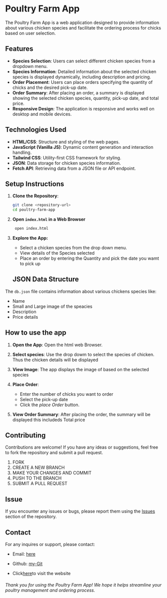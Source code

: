 # Poultry Farm App

The Poultry Farm App is a web application designed to provide information about various chicken species and facilitate the ordering process for chicks based on user selection.

## Features

- **Species Selection**: Users can select different chicken species from a dropdown menu.
- **Species Information**: Detailed information about the selected chicken species is displayed dynamically, including description and pricing.
- **Order Placement**: Users can place orders specifying the quantity of chicks and the desired pick-up date.
- **Order Summary**: After placing an order, a summary is displayed showing the selected chicken species, quantity, pick-up date, and total price.
- **Responsive Design**: The application is responsive and works well on desktop and mobile devices.

## Technologies Used

- **HTML/CSS**: Structure and styling of the web pages.
- **JavaScript (Vanilla JS)**: Dynamic content generation and interaction handling.
- **Tailwind CSS**: Utility-first CSS framework for styling.
- **JSON**: Data storage for chicken species information.
- **Fetch API**: Retrieving data from a JSON file or API endpoint.

## Setup Instructions

1. **Clone the Repository**:
   ```bash
   git clone <repository-url>
   cd poultry-farm-app

2. **Open `index.html` in a Web Browser**
   ```bash
    open index.html
   ```

3. **Explore the App:**
   - Select a chicken species from the drop down menu.
   - View details of the Species selected 
   - Place an order by entering the Quantity and pick the date you wamt to pick up

   ## JSON Data Structure


The `db.json` file contains information about various chickens species like:
   -  Name
   - Small and Large image of the speacies
   - Description
   - Price details 

   ## How to use the app

   1. **Open the App**: Open the html web Browser.

   2. **Select species**: Use the drop dowm to select the species of chicken. Thus the chicken details will be displayed
   3. **View Image**: The app displays the image of based on the selected species 

   4. **Place Order**: 
         - Enter the number of chicks you want to order 
         - Select the pick-up date 
         - Click the *place Order* button.

   5. **View Order Summary**: After placing the order, the summary will be displayed this includeds Total price 

## Contributing 
 Contributions are welcome! If you have any ideas or suggestions, feel free to fork the repository and submit a pull request.

 1. FORK
 2. CREATE A NEW BRANCH
 3. MAKE YOUR CHANGES AND COMMIT
 4. PUSH TO THE BRANCH
 5. SUBMIT A PULL REQUEST

 ## Issue
 If you encounter any issues or bugs, please report them using the [Issues](https://github.com/plug-keith/Phase-1-Project?tab=readme-ov-file) section of the repository.

## Contact
For any inquires or support, please contact:

- Email: [here](mailto:keith.mwai@student.moringaschool.com)
- Github: [my-Git](https://github.com/plug-keith)

- Click[here](https://phase-1-project-zeta-seven.vercel.app/)to visit the website
###### Thank you for using the Poultry Farm App! We hope it helps streamline your poultry management and ordering process.




